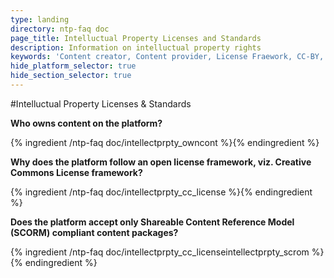 ```yaml
---
type: landing
directory: ntp-faq doc
page_title: Intelluctual Property Licenses and Standards
description: Information on intelluctual property rights
keywords: 'Content creator, Content provider, License Fraework, CC-BY, SCORM, Content Reference Model, Free Content, Open Content, Third Party Rights'
hide_platform_selector: true
hide_section_selector: true
---
```

#Intelluctual Property Licenses & Standards

**Who owns content on the platform?**

{% ingredient /ntp-faq doc/intellectprpty_owncont %}{% endingredient %}

**Why does the platform follow an open license framework, viz. Creative Commons License framework?**

{% ingredient /ntp-faq doc/intellectprpty_cc_license %}{% endingredient %}

**Does the platform accept only Shareable Content Reference Model (SCORM) compliant content packages?**

{% ingredient /ntp-faq doc/intellectprpty_cc_licenseintellectprpty_scrom %}{% endingredient %}